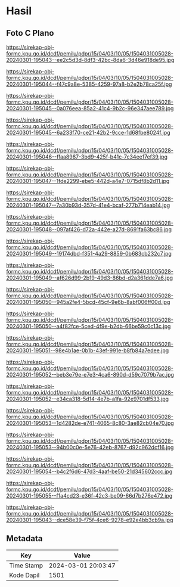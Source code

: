 # Hasil

## Foto C Plano

https://sirekap-obj-formc.kpu.go.id/dcdf/pemilu/pdpr/15/04/03/10/05/1504031005028-20240301-195043--ee2c5d3d-8df3-42bc-8da6-3d46e918de95.jpg

https://sirekap-obj-formc.kpu.go.id/dcdf/pemilu/pdpr/15/04/03/10/05/1504031005028-20240301-195044--f47c9a8e-5385-4259-97a8-b2e2b78ca25f.jpg

https://sirekap-obj-formc.kpu.go.id/dcdf/pemilu/pdpr/15/04/03/10/05/1504031005028-20240301-195045--0a076eea-85a2-41c4-9b2c-96e347aee789.jpg

https://sirekap-obj-formc.kpu.go.id/dcdf/pemilu/pdpr/15/04/03/10/05/1504031005028-20240301-195045--6a233f70-ce21-42b2-9cce-1d68fbe8024f.jpg

https://sirekap-obj-formc.kpu.go.id/dcdf/pemilu/pdpr/15/04/03/10/05/1504031005028-20240301-195046--ffaa8987-3bd9-425f-b41c-7c34ee17ef39.jpg

https://sirekap-obj-formc.kpu.go.id/dcdf/pemilu/pdpr/15/04/03/10/05/1504031005028-20240301-195047--1fde2299-ebe5-442d-a4e7-0715df8b2d11.jpg

https://sirekap-obj-formc.kpu.go.id/dcdf/pemilu/pdpr/15/04/03/10/05/1504031005028-20240301-195047--7a30b93d-357d-41e4-bcaf-277b714eab14.jpg

https://sirekap-obj-formc.kpu.go.id/dcdf/pemilu/pdpr/15/04/03/10/05/1504031005028-20240301-195048--097af426-d72a-442e-a27d-8691fa63bc86.jpg

https://sirekap-obj-formc.kpu.go.id/dcdf/pemilu/pdpr/15/04/03/10/05/1504031005028-20240301-195049--19174dbd-f351-4a29-8859-0b683cb232c7.jpg

https://sirekap-obj-formc.kpu.go.id/dcdf/pemilu/pdpr/15/04/03/10/05/1504031005028-20240301-195049--af626d99-2b19-49d3-86bd-d2a361dde7a6.jpg

https://sirekap-obj-formc.kpu.go.id/dcdf/pemilu/pdpr/15/04/03/10/05/1504031005028-20240301-195050--945a2fe4-5bcd-45cf-9e6b-8abf006ff00d.jpg

https://sirekap-obj-formc.kpu.go.id/dcdf/pemilu/pdpr/15/04/03/10/05/1504031005028-20240301-195050--a4f82fce-5ced-4f9e-b2db-66be59c0c13c.jpg

https://sirekap-obj-formc.kpu.go.id/dcdf/pemilu/pdpr/15/04/03/10/05/1504031005028-20240301-195051--98e4b1ae-0b1b-43ef-991e-b8fb84a7edee.jpg

https://sirekap-obj-formc.kpu.go.id/dcdf/pemilu/pdpr/15/04/03/10/05/1504031005028-20240301-195052--beb3e79e-e7e3-4ca6-890d-d59c7079b7ac.jpg

https://sirekap-obj-formc.kpu.go.id/dcdf/pemilu/pdpr/15/04/03/10/05/1504031005028-20240301-195052--e34ca318-5d14-4e7b-a1fa-92e9701df533.jpg

https://sirekap-obj-formc.kpu.go.id/dcdf/pemilu/pdpr/15/04/03/10/05/1504031005028-20240301-195053--1d4282de-e741-4065-8c80-3ae82cb04e70.jpg

https://sirekap-obj-formc.kpu.go.id/dcdf/pemilu/pdpr/15/04/03/10/05/1504031005028-20240301-195053--94b00c0e-5e76-42eb-8767-d92c962dcf16.jpg

https://sirekap-obj-formc.kpu.go.id/dcdf/pemilu/pdpr/15/04/03/10/05/1504031005028-20240301-195054--b4c2f6d6-47d3-4aaf-be50-21d345602ccc.jpg

https://sirekap-obj-formc.kpu.go.id/dcdf/pemilu/pdpr/15/04/03/10/05/1504031005028-20240301-195055--f1a4cd23-e36f-42c3-be09-66d7b276e472.jpg

https://sirekap-obj-formc.kpu.go.id/dcdf/pemilu/pdpr/15/04/03/10/05/1504031005028-20240301-195043--dce58e39-f75f-4ce6-9278-e92e4bb3cb9a.jpg


## Metadata

| Key        | Value               |
| ---------- | ------------------- |
| Time Stamp | 2024-03-01 20:03:47 |
| Kode Dapil | 1501                |



